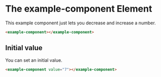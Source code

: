 # The example-component Element

<p hidden><strong><a href="https://components.auroratide.com/example-component">View this page with live demos!</a></strong></p>

This example component just lets you decrease and increase a number.

<example-component></example-component>

```html
<example-component></example-component>
```

## Initial value

You can set an initial value.

<example-component value="7"></example-component>

```html
<example-component value="7"></example-component>
```
